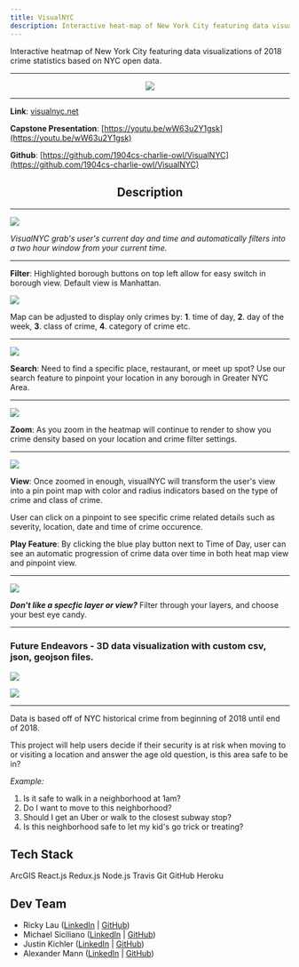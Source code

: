```yaml
---
title: VisualNYC
description: Interactive heat-map of New York City featuring data visualizations of crime statistics based on NYC open data.
---
```


Interactive heatmap of New York City featuring data visualizations of 2018 crime statistics based on NYC open data.

---

<p align="center">
<img src="visualnyc-logo.png"/>
</p>

---

**Link**: [visualnyc.net](http://www.visualnyc.net/)

**Capstone Presentation**: [https://youtu.be/wW63u2Y1gsk](https://youtu.be/wW63u2Y1gsk)

**Github**: [https://github.com/1904cs-charlie-owl/VisualNYC](https://github.com/1904cs-charlie-owl/VisualNYC)

<h2 align="center">Description</h2>

---

![](./visualnyc-init.png)

_VisualNYC grab's user's current day and time and automatically filters into a two hour window from your current time._

---

**Filter**: Highlighted borough buttons on top left allow for easy switch in borough view. Default view is Manhattan.

![](./visualnyc.png)

Map can be adjusted to display only crimes by: **1**. time of day, **2**. day of the week, **3**. class of crime, **4**. category of crime etc.

---

![](./visualnyc-search.png)

**Search**: Need to find a specific place, restaurant, or meet up spot? Use our search feature to pinpoint your location in any borough in Greater NYC Area.

---

![](visualnyc-zoomed.png)

**Zoom**: As you zoom in the heatmap will continue to render to show you crime density based on your location and crime filter settings.

---

![](visualnyc-pinpoint.png)

**View**: Once zoomed in enough, visualNYC will transform the user's view into a pin point map with color and radius indicators based on the type of crime and class of crime.

User can click on a pinpoint to see specific crime related details such as severity, location, date and time of crime occurence.

**Play Feature**: By clicking the blue play button next to Time of Day, user can see an automatic progression of crime data over time in both heat map view and pinpoint view.

---

![](visualnyc-layer.png)

_**Don't like a specfic layer or view?**_ Filter through your layers, and choose your best eye candy.

---

### Future Endeavors - 3D data visualization with custom csv, json, geojson files.

![](./visualnyc-3dout.png)

![](./visualnyc-3din.png)

---

Data is based off of NYC historical crime from beginning of 2018 until end of 2018.

This project will help users decide if their security is at risk when moving to or visiting a location and answer the age old question, is this area safe to be in?

_Example:_

1. Is it safe to walk in a neighborhood at 1am?
2. Do I want to move to this neighborhood?
3. Should I get an Uber or walk to the closest subway stop?
4. Is this neighborhood safe to let my kid's go trick or treating?

## Tech Stack

ArcGIS
React.js
Redux.js
Node.js
Travis
Git
GitHub
Heroku

## Dev Team

- Ricky Lau ([LinkedIn](https://www.linkedin.com/in/rickylaudev) | [GitHub](https://github.com/rickylaufitness))
- Michael Siciliano ([LinkedIn](https://www.linkedin.com/in/michael-siciliano-1904/) | [GitHub](https://github.com/msicil))
- Justin Kichler ([LinkedIn](https://www.linkedin.com/in/justinkichler/) | [GitHub](https://github.com/jkichler))
- Alexander Mann ([LinkedIn](https://www.linkedin.com/in/alexandermann2015/) | [GitHub](https://github.com/AlexanderMann2015))
